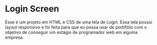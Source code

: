 # Login Screen
 Esse é um projeto em HTML e CSS de uma tela de Login. Essa tela possui layout responsivo e foi feita para que eu possa usar de portifólio com o objetivo de conseguir um estágio de programador web em alguma empresa.
